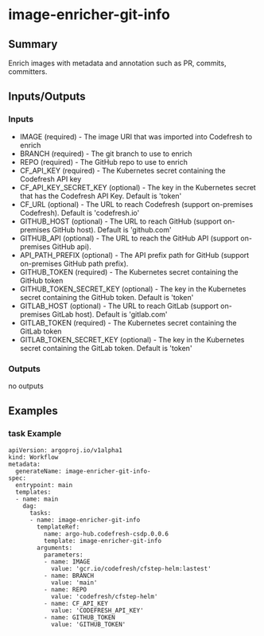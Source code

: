 # image-enricher-git-info

## Summary
Enrich images with metadata and annotation such as PR, commits, committers.

## Inputs/Outputs

### Inputs
* IMAGE (required) - The image URI that was imported into Codefresh to enrich
* BRANCH (required) - The git branch to use to enrich
* REPO (required) - The GitHub repo to use to enrich
* CF_API_KEY (required) - The Kubernetes secret containing the Codefresh API key
* CF_API_KEY_SECRET_KEY (optional) - The key in the Kubernetes secret that has the Codefresh API Key. Default is 'token'
* CF_URL (optional) - The URL to reach Codefresh (support on-premises Codefresh). Default is 'codefresh.io'
* GITHUB_HOST (optional) - The URL to reach GitHub (support on-premises GitHub host). Default is 'github.com'
* GITHUB_API (optional) - The URL to reach the GitHub API (support on-premises GitHub api).
* API_PATH_PREFIX (optional) - The API prefix path for GitHub (support on-premises GitHub path prefix).
* GITHUB_TOKEN (required) - The Kubernetes secret containing the GitHub token
* GITHUB_TOKEN_SECRET_KEY (optional) - The key in the Kubernetes secret containing the GitHub token. Default is 'token'
* GITLAB_HOST (optional) - The URL to reach GitLab (support on-premises GitLab host). Default is 'gitlab.com'
* GITLAB_TOKEN (required) - The Kubernetes secret containing the GitLab token
* GITLAB_TOKEN_SECRET_KEY (optional) - The key in the Kubernetes secret containing the GitLab token. Default is 'token'

### Outputs
no outputs

## Examples

### task Example
```
apiVersion: argoproj.io/v1alpha1
kind: Workflow
metadata:
  generateName: image-enricher-git-info-
spec:
  entrypoint: main
  templates:
  - name: main
    dag:
      tasks:
      - name: image-enricher-git-info
        templateRef:
          name: argo-hub.codefresh-csdp.0.0.6
          template: image-enricher-git-info
        arguments:
          parameters:
          - name: IMAGE
            value: 'gcr.io/codefresh/cfstep-helm:lastest'
          - name: BRANCH
            value: 'main'
          - name: REPO
            value: 'codefresh/cfstep-helm'
          - name: CF_API_KEY
            value: 'CODEFRESH_API_KEY'
          - name: GITHUB_TOKEN
            value: 'GITHUB_TOKEN'
```
